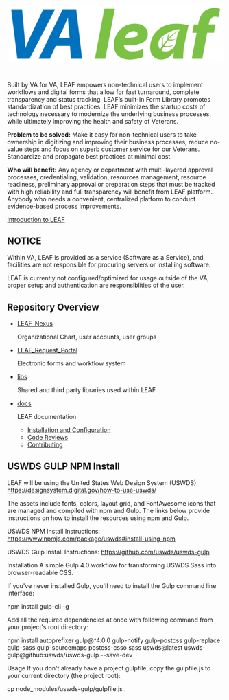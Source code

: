 ![LEAF](libs/dynicons/svg/LEAF-logo.svg)

# 

Built by VA for VA, LEAF empowers non-technical users to implement workflows and digital forms that allow for fast turnaround, complete transparency and status tracking. LEAF’s built-in Form Library promotes standardization of best practices. LEAF minimizes the startup costs of technology necessary to modernize the underlying business processes, while ultimately improving the health and safety of Veterans. 

**Problem to be solved:** Make it easy for non-technical users to take ownership in digitizing and improving their business processes, reduce no-value steps and focus on superb customer service for our Veterans. Standardize and propagate best practices at minimal cost.

**Who will benefit:** Any agency or department with multi-layered approval processes, credentialing, validation, resources management, resource readiness, preliminary approval or preparation steps that must be tracked with high reliability and full transparency will benefit from LEAF platform. Anybody who needs a convenient, centralized platform to conduct evidence-based process improvements.

[Introduction to LEAF](docs/LEAF_Product_Overview.pdf)

## NOTICE

Within VA, LEAF is provided as a service (Software as a Service), and facilities are not responsible for procuring servers or installing software.

LEAF is currently not configured/optimized for usage outside of the VA, proper setup and authentication are responsiblities of the user.

## Repository Overview
* [LEAF_Nexus](LEAF_Nexus)

    Organizational Chart, user accounts, user groups 

* [LEAF_Request_Portal](LEAF_Request_Portal)

    Electronic forms and workflow system

* [libs](libs) 

    Shared and third party libraries used within LEAF

* [docs](docs)
    
    LEAF documentation

    * [Installation and Configuration](docs/InstallationConfiguration.md)
    * [Code Reviews](docs/CodeReviews.md)
    * [Contributing](docs/Development.md)

## USWDS GULP NPM Install

LEAF will be using the United States Web Design System (USWDS): <https://designsystem.digital.gov/how-to-use-uswds/>

The assets include fonts, colors, layout grid, and FontAwesome icons that are managed and compiled with npm and Gulp. 
The links below provide instructions on how to install the resources using npm and Gulp.

USWDS NPM Install Instructions: <https://www.npmjs.com/package/uswds#install-using-npm>

USWDS Gulp Install Instructions: <https://github.com/uswds/uswds-gulp>

Installation
A simple Gulp 4.0 workflow for transforming USWDS Sass into browser-readable CSS.

If you've never installed Gulp, you'll need to install the Gulp command line interface:

npm install gulp-cli -g

Add all the required dependencies at once with following command from your project's root directory:

npm install autoprefixer gulp@^4.0.0 gulp-notify gulp-postcss gulp-replace gulp-sass gulp-sourcemaps postcss-csso sass uswds@latest uswds-gulp@github:uswds/uswds-gulp --save-dev

Usage
If you don't already have a project gulpfile, copy the gulpfile.js to your current directory (the project root):

cp node_modules/uswds-gulp/gulpfile.js .
